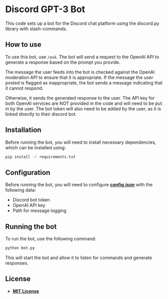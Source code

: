 # Discord GPT-3 Bot

This code sets up a bot for the Discord chat platform using the discord.py library with slash-commands.

## How to use

To use this bot, use `/ask`. The bot will send a request to the OpenAI API to generate a response based on the prompt you provide.

The message the user feeds into the bot is checked against the OpenAI moderation API to ensure that it is appropriate. If the message the user posted is flagged as inappropriate, the bot sends a message indicating that it cannot respond.

Otherwise, it sends the generated response to the user. The API key for both OpenAI services are NOT provided in the code and will need to be put in by the user. The bot token will also need to be added by the user, as it is linked directly to their discord bot.

## Installation

Before running the bot, you will need to install necessary dependencies, which can be installed using:

```sh
pip install -r requirements.txt
```

## Configuration

Before running the bot, you will need to configure **[config.json]('./config.json)** with the following data:

* Discord bot token
* OpenAI API key
* Path for message logging

## Running the bot

To run the bot, use the following command:

```sh
python bot.py
```

This will start the bot and allow it to listen for commands and generate responses.

## License

* **[MIT License]('./LICENSE)**
